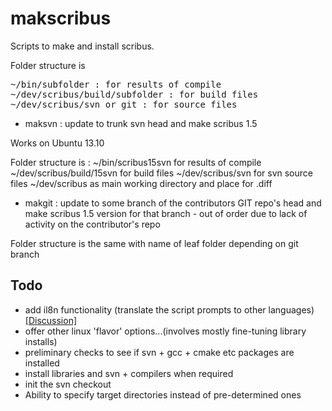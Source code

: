 makscribus
==========

Scripts to make and install scribus.

Folder structure is
<pre>
~/bin/subfolder : for results of compile
~/dev/scribus/build/subfolder : for build files
~/dev/scribus/svn or git : for source files
</pre>

* maksvn : update to trunk svn head and make scribus 1.5

Works on Ubuntu 13.10

Folder structure is :
~/bin/scribus15svn        for results of compile
~/dev/scribus/build/15svn for build files
~/dev/scribus/svn         for svn source files
~/dev/scribus             as main working directory and place for .diff

* makgit : update to some branch of the contributors GIT repo's head and make scribus 1.5 version for that branch - out of order due to lack of activity on the contributor's repo

Folder structure is the same with name of leaf folder depending on git branch

Todo
----

* add il8n functionality (translate the script prompts to other languages) [[Discussion]](https://github.com/JLuc/makscribus/issues/2)
* offer other linux 'flavor' options...(involves mostly fine-tuning library installs)
* preliminary checks to see if svn + gcc + cmake etc packages are installed
* install libraries and svn + compilers when required
* init the svn checkout
* Ability to specify target directories instead of pre-determined ones
